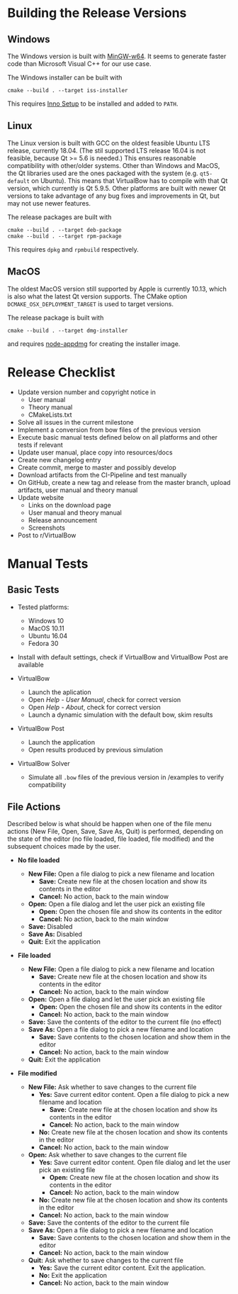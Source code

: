 # Building the Release Versions

## Windows

The Windows version is built with [MinGW-w64](http://mingw-w64.org/doku.php).
It seems to generate faster code than Microsoft Visual C++ for our use case.

The Windows installer can be built with

    cmake --build . --target iss-installer

This requires [Inno Setup](http://www.jrsoftware.org/isinfo.php) to be installed and added to `PATH`.

## Linux

The Linux version is built with GCC on the oldest feasible Ubuntu LTS release, currently 18.04.
(The stil supported LTS release 16.04 is not feasible, because Qt >= 5.6 is needed.)
This ensures reasonable compatibility with other/older systems.
Other than Windows and MacOS, the Qt libraries used are the ones packaged with the system (e.g. `qt5-default` on Ubuntu).
This means that VirtualBow has to compile with that Qt version, which currently is Qt 5.9.5.
Other platforms are built with newer Qt versions to take advantage of any bug fixes and improvements in Qt, but may not use newer features.

The release packages are built with
    
    cmake --build . --target deb-package
    cmake --build . --target rpm-package

This requires `dpkg` and `rpmbuild` respectively.

## MacOS

The oldest MacOS version still supported by Apple is currently 10.13, which is also what the latest Qt version supports.
The CMake option `DCMAKE_OSX_DEPLOYMENT_TARGET` is used to target  versions.

The release package is built with

    cmake --build . --target dmg-installer

and requires [node-appdmg](https://github.com/LinusU/node-appdmg) for creating the installer image.

# Release Checklist

* Update version number and copyright notice in
    * User manual
    * Theory manual
    * CMakeLists.txt
* Solve all issues in the current milestone
* Implement a conversion from bow files of the previous version
* Execute basic manual tests defined below on all platforms and other tests if relevant
* Update user manual, place copy into resources/docs
* Create new changelog entry
* Create commit, merge to master and possibly develop
* Download artifacts from the CI-Pipeline and test manually
* On GitHub, create a new tag and release from the master branch, upload artifacts, user manual and theory manual
* Update website
    * Links on the download page
    * User manual and theory manual
    * Release announcement
    * Screenshots
* Post to r/VirtualBow 

# Manual Tests

## Basic Tests

* Tested platforms:
    * Windows 10
    * MacOS 10.11
    * Ubuntu 16.04
    * Fedora 30

* Install with default settings, check if VirtualBow and VirtualBow Post are available

* VirtualBow
    * Launch the aplication
    * Open *Help* - *User Manual*, check for correct version
    * Open *Help* - *About*, check for correct version
    * Launch a dynamic simulation with the default bow, skim results

* VirtualBow Post
    * Launch the application
    * Open results produced by previous simulation

* VirtualBow Solver
    * Simulate all `.bow` files of the previous version in /examples to verify compatibility

## File Actions

Described below is what should be happen when one of the file menu actions (New File, Open, Save, Save As, Quit) is performed, depending on the state of the editor (no file loaded, file loaded, file modified) and the subsequent choices made by the user.

- **No file loaded**
    - **New File:** Open a file dialog to pick a new filename and location
        - **Save:** Create new file at the chosen location and show its contents in the editor
        - **Cancel:** No action, back to the main window
    - **Open:** Open a file dialog and let the user pick an existing file
        - **Open:** Open the chosen file and show its contents in the editor
        - **Cancel:** No action, back to the main window
    - **Save:** Disabled
    - **Save As:** Disabled
    - **Quit:** Exit the application

- **File loaded**
    - **New File:** Open a file dialog to pick a new filename and location
        - **Save:** Create new file at the chosen location and show its contents in the editor
        - **Cancel:** No action, back to the main window
    - **Open:** Open a file dialog and let the user pick an existing file
        - **Open:** Open the chosen file and show its contents in the editor
        - **Cancel:** No action, back to the main window
    - **Save:** Save the contents of the editor to the current file (no effect)
    - **Save As:** Open a file dialog to pick a new filename and location
        - **Save:** Save contents to the chosen location and show them in the editor
        - **Cancel:** No action, back to the main window
    - **Quit:** Exit the application

- **File modified**
    - **New File:** Ask whether to save changes to the current file
        - **Yes:** Save current editor content. Open a file dialog to pick a new filename and location
            - **Save:** Create new file at the chosen location and show its contents in the editor
            - **Cancel:** No action, back to the main window
        - **No:** Create new file at the chosen location and show its contents in the editor
        - **Cancel:** No action, back to the main window
     - **Open:** Ask whether to save changes to the current file
        - **Yes:** Save current editor content. Open file dialog and let the user pick an existing file
            - **Open:** Create new file at the chosen location and show its contents in the editor
            - **Cancel:** No action, back to the main window
        - **No:** Create new file at the chosen location and show its contents in the editor
        - **Cancel:** No action, back to the main window
    - **Save:** Save the contents of the editor to the current file
    - **Save As:** Open a file dialog to pick a new filename and location
        - **Save:** Save contents to the chosen location and show them in the editor
        - **Cancel:** No action, back to the main window
    - **Quit:** Ask whether to save changes to the current file
        - **Yes:** Save the current editor content. Exit the application.
        - **No:** Exit the application
        - **Cancel:** No action, back to the main window
